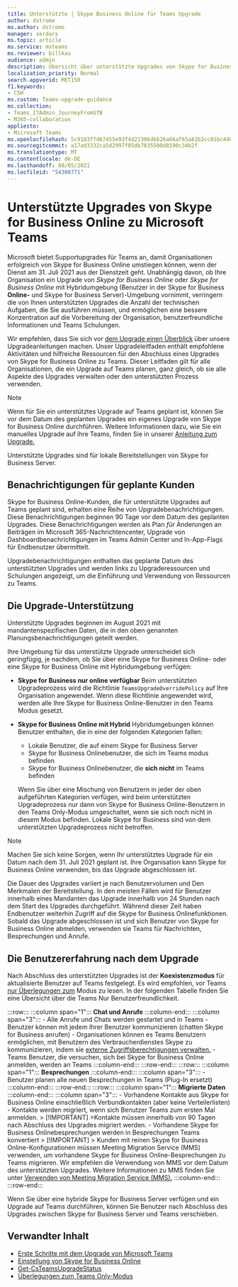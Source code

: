 ```yaml
---
title: Unterstützte | Skype Business Online für Teams Upgrade
author: dstrome
ms.author: dstrome
manager: serdars
ms.topic: article
ms.service: msteams
ms.reviewer: billkau
audience: admin
description: Übersicht über unterstützte Upgrades von Skype for Business Online zu Teams
localization_priority: Normal
search.appverid: MET150
f1.keywords:
- CSH
ms.custom: Teams-upgrade-guidance
ms.collection:
- Teams_ITAdmin_JourneyFromSfB
- M365-collaboration
appliesto:
- Microsoft Teams
ms.openlocfilehash: 5c9183ffd67455e93f4d22306dbb26a66af65a81b2cc01bc44024ba124f1d671
ms.sourcegitcommit: a17ad3332ca5d2997f85db7835500d8190c34b2f
ms.translationtype: MT
ms.contentlocale: de-DE
ms.lasthandoff: 08/05/2021
ms.locfileid: "54300771"
---
```

# <a name="assisted-upgrades-from-skype-for-business-online-to-microsoft-teams"></a>Unterstützte Upgrades von Skype for Business Online zu Microsoft Teams

Microsoft bietet Supportupgrades für Teams an, damit Organisationen erfolgreich von Skype for Business Online umstiegen können, wenn der Dienst am 31. Juli 2021 aus der Dienstzeit geht. Unabhängig davon, ob Ihre Organisation ein Upgrade von *Skype for Business Online* oder *Skype for Business Online* mit Hybridumgebung (Benutzer in der Skype for Business **Online-** und Skype for Business Server)-Umgebung vornimmt, verringern die von Ihnen unterstützten Upgrades die Anzahl der technischen Aufgaben, die Sie ausführen müssen, und ermöglichen eine bessere Konzentration auf die Vorbereitung der Organisation, benutzerfreundliche Informationen und Teams Schulungen.

Wir empfehlen, dass Sie sich vor [dem Upgrade einen Überblick](https://aka.ms/SkypeToTeams) über unsere Upgradeanleitungen machen. Unser Upgradeleitfaden enthält empfohlene Aktivitäten und hilfreiche Ressourcen für den Abschluss eines Upgrades von Skype for Business Online zu Teams. Dieser Leitfaden gilt für alle Organisationen, die ein Upgrade auf Teams planen, ganz gleich, ob sie alle Aspekte des Upgrades verwalten oder den unterstützten Prozess verwenden.

> [!NOTE]
> Wenn für Sie ein unterstütztes Upgrade auf Teams geplant ist, können Sie vor dem Datum des geplanten Upgrades ein eigenes Upgrade von Skype for Business Online durchführen. Weitere Informationen dazu, wie Sie ein manuelles Upgrade auf ihre Teams, finden Sie in unserer [Anleitung zum Upgrade.](https://aka.ms/SkypeToTeams)
>
> Unterstützte Upgrades sind für lokale Bereitstellungen von Skype for Business Server.

## <a name="notifications-for-scheduled-customers"></a>Benachrichtigungen für geplante Kunden

Skype for Business Online-Kunden, die für unterstützte Upgrades auf Teams geplant sind, erhalten eine Reihe von Upgradebenachrichtigungen. Diese Benachrichtigungen beginnen 90 Tage vor dem Datum des geplanten Upgrades. Diese Benachrichtigungen werden als Plan *für* Änderungen an Beiträgen im Microsoft 365-Nachrichtencenter, Upgrade von Dashboardbenachrichtigungen im Teams Admin Center und In-App-Flags für Endbenutzer übermittelt.

Upgradebenachrichtigungen enthalten das geplante Datum des unterstützten Upgrades und werden links zu Upgraderessourcen und Schulungen angezeigt, um die Einführung und Verwendung von Ressourcen zu Teams.

## <a name="the-assisted-upgrade-experience"></a>Die Upgrade-Unterstützung

Unterstützte Upgrades beginnen im August 2021 mit mandantenspezifischen Daten, die in den oben genannten Planungsbenachrichtigungen geteilt werden.

Ihre Umgebung für das unterstützte Upgrade unterscheidet sich geringfügig, je nachdem, ob Sie über eine Skype for Business Online- oder eine Skype for Business Online mit Hybridumgebung verfügen:

- **Skype for Business nur online verfügbar** Beim unterstützten Upgradeprozess wird die Richtlinie `TeamsUpgradeOverridePolicy` auf Ihre Organisation angewendet. Wenn diese Richtlinie angewendet wird, werden alle Ihre Skype for Business Online-Benutzer in den Teams Modus gesetzt.
- **Skype for Business Online mit Hybrid** Hybridumgebungen können Benutzer enthalten, die in eine der folgenden Kategorien fallen:

  - Lokale Benutzer, die auf einem Skype for Business Server
  - Skype for Business Onlinebenutzer, die sich im Teams modus befinden
  - Skype for Business Onlinebenutzer, die **sich nicht** im Teams befinden

  Wenn Sie über eine Mischung von Benutzern in jeder der oben aufgeführten Kategorien verfügen, wird beim unterstützten Upgradeprozess nur dann von Skype for Business Online-Benutzern in den Teams Only-Modus umgeschaltet, wenn sie sich noch nicht in diesem Modus befinden. Lokale Skype for Business sind von dem unterstützten Upgradeprozess nicht betroffen.

> [!NOTE]
> Machen Sie sich keine Sorgen, wenn Ihr unterstütztes Upgrade für ein Datum nach dem 31. Juli 2021 geplant ist. Ihre Organisation kann Skype for Business Online verwenden, bis das Upgrade abgeschlossen ist.

Die Dauer des Upgrades variiert je nach Benutzervolumen und Den Merkmalen der Bereitstellung. In den meisten Fällen wird für Benutzer innerhalb eines Mandanten das Upgrade innerhalb von 24 Stunden nach dem Start des Upgrades durchgeführt. Während dieser Zeit haben Endbenutzer weiterhin Zugriff auf die Skype for Business Onlinefunktionen. Sobald das Upgrade abgeschlossen ist und sich Benutzer von Skype for Business Online abmelden, verwenden sie Teams für Nachrichten, Besprechungen und Anrufe.

## <a name="the-post-upgrade-experience"></a>Die Benutzererfahrung nach dem Upgrade

Nach Abschluss des unterstützten Upgrades ist der **Koexistenzmodus** für aktualisierte Benutzer auf Teams festgelegt. Es wird empfohlen, vor Teams [nur Überlegungen zum](teams-only-mode-considerations.md) Modus zu lesen. In der folgenden Tabelle finden Sie eine Übersicht über die Teams Nur Benutzerfreundlichkeit.

:::row:::
    :::column span="1":::
        **Chat und Anrufe**
    :::column-end:::
    :::column span="3":::
        - Alle Anrufe und Chats werden gestartet und in Teams
        - Benutzer können mit jedem Ihrer Benutzer kommunizieren (chatten Skype for Business anrufen)
        - Organisationen können es Teams Benutzern ermöglichen, mit Benutzern des Verbraucherdienstes Skype zu kommunizieren, indem sie [externe Zugriffsberechtigungen verwalten.](manage-external-access.md)
        - Teams Benutzer, die versuchen, sich bei Skype for Business Online anmelden, werden an Teams
    :::column-end:::
:::row-end:::
:::row:::
    :::column span="1":::
        **Besprechungen**
    :::column-end:::
    :::column span="3":::
        - Benutzer planen alle neuen Besprechungen in Teams (Plug-In ersetzt)
    :::column-end:::
:::row-end:::
:::row:::
    :::column span="1":::
        **Migrierte Daten**
    :::column-end:::
    :::column span="3":::
        - Vorhandene Kontakte aus Skype for Business Online einschließlich Verbundkontakten (aber keine Verteilerlisten)
        - Kontakte werden migriert, wenn sich Benutzer Teams zum ersten Mal anmelden.
            > [!IMPORTANT]
            >Kontakte müssen innerhalb von 90 Tagen nach Abschluss des Upgrades migriert werden.
        - Vorhandene Skype for Business Onlinebesprechungen werden in Besprechungen Teams konvertiert
            > [!IMPORTANT]
            > Kunden mit reinen Skype for Business Online-Konfigurationen müssen Meeting Migration Service (MMS) verwenden, um vorhandene Skype for Business Online-Besprechungen zu Teams migrieren. Wir empfehlen die Verwendung von MMS vor dem Datum des unterstützten Upgrades. Weitere Informationen zu MMS finden Sie unter [Verwenden von Meeting Migration Service (MMS).](/skypeforbusiness/audio-conferencing-in-office-365/setting-up-the-meeting-migration-service-mms)
    :::column-end:::
:::row-end:::

Wenn Sie über eine hybride Skype for Business Server verfügen und ein Upgrade auf Teams durchführen, können Sie Benutzer nach Abschluss des Upgrades zwischen Skype for Business Server und Teams verschieben.

## <a name="related-content"></a>Verwandter Inhalt

- [Erste Schritte mit dem Upgrade von Microsoft Teams](upgrade-start-here.md)
- [Einstellung von Skype for Business Online](skype-for-business-online-retirement.md)
- [Get-CsTeamsUpgradeStatus](/powershell/module/skype/get-csteamsupgradestatus?view=skype-ps&preserve-view=true)
- [Überlegungen zum Teams Only-Modus](teams-only-mode-considerations.md)
